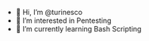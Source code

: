 - 👋 Hi, I’m @turinesco
- 👀 I’m interested in Pentesting
- 🌱 I’m currently learning Bash Scripting

<!---
turinesco/turinesco is a ✨ special ✨ repository because its `README.md` (this file) appears on your GitHub profile.
You can click the Preview link to take a look at your changes.
--->
